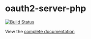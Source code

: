 oauth2-server-php
=================

[![Build Status](https://secure.travis-ci.org/bshaffer/oauth2-server-php.png)](http://travis-ci.org/bshaffer/oauth2-server-php)

View the [complete documentation](http://bshaffer.github.io/oauth2-server-php-docs/)